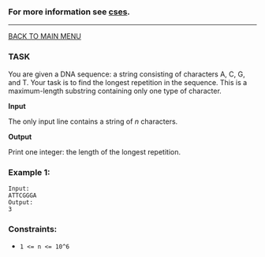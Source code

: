 ### For more information see [cses](https://cses.fi/problemset/task/1069).
__________________________

[BACK TO MAIN MENU](../README.md)

### TASK

You are given a DNA sequence: a string consisting of characters A, C, G, and T.
Your task is to find the longest repetition in the sequence. This is a maximum-length
substring containing only one type of character.

**Input**

The only input line contains a string of *n* characters.

**Output**

Print one integer: the length of the longest repetition.

### Example 1:
```
Input:
ATTCGGGA
Output:
3
```

### Constraints:

* `1 <= n <= 10^6`